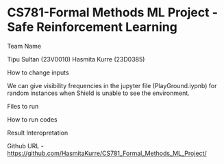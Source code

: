 # CS781-Formal Methods ML Project - Safe Reinforcement Learning

Team Name

  Tipu Sultan (23V0010) 
  Hasmita Kurre (23D0385)

How to change inputs

We can give visibility frequencies in the jupyter file (PlayGround.iypnb) for random instances when Shield is unable to see the environment.

Files to run

How to run codes

Result Interopretation

Github URL - https://github.com/HasmitaKurre/CS781_Formal_Methods_ML_Project/
